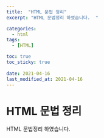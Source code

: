 ```yaml
---
title:  "HTML 문법 정리"
excerpt: "HTML 문법정리 하였습니다.  "

categories:
  - html
tags:
  - [HTML]

toc: true
toc_sticky: true
 
date: 2021-04-16
last_modified_at: 2021-04-16
---
```


# HTML 문법 정리

HTML 문법정리 하였습니다.  